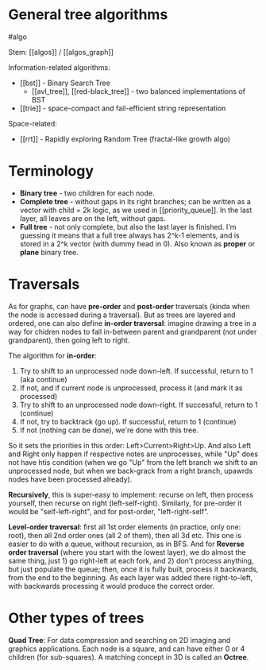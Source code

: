 # General tree algorithms
#algo

Stem: [[algos]] / [[algos_graph]]

Information-related algorithms:
* [[bst]] - Binary Search Tree
    * [[avl_tree]], [[red-black_tree]] - two balanced implementations of BST
* [[trie]] - space-compact and fail-efficient string representation

Space-related:
* [[rrt]] - Rapidly exploring Random Tree (fractal-like growth algo)

# Terminology

* **Binary tree** - two children for each node.
* **Complete tree** - without gaps in its right branches; can be written as a vector with child = 2k logic, as we used in [[priority_queue]]. In the last layer, all leaves are on the left, without gaps.
* **Full tree** - not only complete, but also the last layer is finished. I'm guessing it means that a full tree always has 2^k-1 elements, and is stored in a 2^k vector (with dummy head in 0). Also known as **proper** or **plane** binary tree.

# Traversals

As for graphs, can have **pre-order** and **post-order** traversals (kinda when the node is accessed during a traversal). But as trees are  layered and ordered, one can also define **in-order traversal**: imagine drawing a tree in a way for chidren nodes to fall in-between parent and grandparent (not under grandparent), then going left to right.

The algorithm for **in-order**:
1. Try to shift to an unprocessed node down-left. If successful, return to 1 (aka continue)
2. If not, and if current node is unprocessed, process it (and mark it as processed)
3. Try to shift to an unprocessed node down-right. If successful, return to  1 (continue)
4. If not, try to backtrack (go up). If successful, return to 1 (continue)
5. If not (nothing can be done), we're done with this tree.

So it sets the priorities in this order: Left>Current>Right>Up. And also Left and Right only happen if respective notes are unprocesses, while "Up" does not have htis condition (when we go "Up" from the left branch we shift to an unprocessed node, but when we back-grack from a right branch, upawrds nodes have been processed already).

**Recursively**, this is super-easy to implement: recurse on left, then process yourself, then recurse on right (left-self-right). Similarly, for pre-order it would be "self-left-right", and for post-order, "left-right-self".

**Level-order traversal**: first all 1st order elements (in practice, only one: root), then all 2nd order ones (all 2 of them), then all 3d etc. This one is easier to do with a queue, without recursion, as in BFS. And for **Reverse order traversal** (where you start with the lowest layer), we do almost the same thing, just 1) go right-left at each fork, and 2) don't process anything, but just populate the queue; then, once it is fully built, process it backwards, from the end to the beginning. As each layer was added there right-to-left, with backwards processing it would produce the correct order.

# Other types of trees

**Quad Tree**: For data compression and searching on 2D imaging and graphics applications. Each node is a square, and can have either 0 or 4 children (for sub-squares). A matching concept in 3D is called an **Octree**.